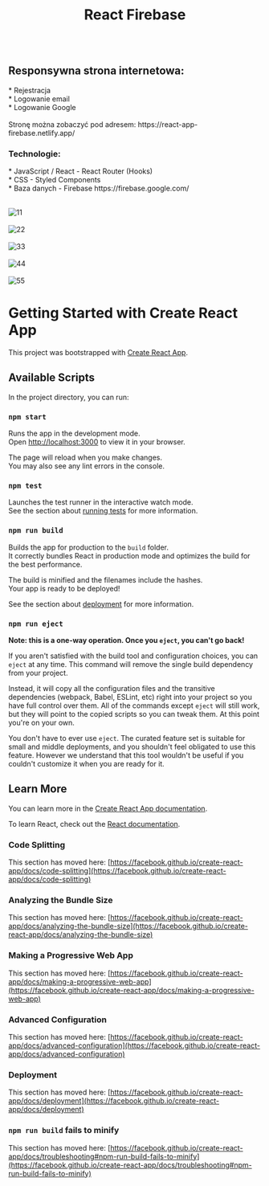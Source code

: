 <h1 align="center"> React Firebase </h1 >
<br />
<br />
<h2 align="left"> Responsywna strona internetowa:  </h2>
* Rejestracja
<br />
* Logowanie email
<br />
* Logowanie Google
<br />
<br />
Stronę można zobaczyć pod adresem: https://react-app-firebase.netlify.app/
<br />
<h3 align="left"> Technologie: </h3>
* JavaScript / React - React Router (Hooks)
<br />
* CSS - Styled Components
<br />
* Baza danych - Firebase https://firebase.google.com/
<br />
<br />


![11](https://user-images.githubusercontent.com/105555319/207164270-38a7a453-9240-4fa1-a65e-11f4970fecd2.jpg)
<br />
<br />
![22](https://user-images.githubusercontent.com/105555319/207164311-3cf324ae-7c92-492f-a2dd-a63895ea6029.jpg)
<br />
<br />
![33](https://user-images.githubusercontent.com/105555319/207164339-471f25f7-1a17-4edd-8132-c8f80485dbb9.jpg)
<br />
<br />
![44](https://user-images.githubusercontent.com/105555319/207164381-63dccd75-128c-43bc-96ab-4f7c1c5cadeb.jpg)
<br />
<br />
![55](https://user-images.githubusercontent.com/105555319/207164410-2440b48d-ba30-491f-b9e6-a4e03fab6f63.jpg)






# Getting Started with Create React App

This project was bootstrapped with [Create React App](https://github.com/facebook/create-react-app).

## Available Scripts

In the project directory, you can run:

### `npm start`

Runs the app in the development mode.\
Open [http://localhost:3000](http://localhost:3000) to view it in your browser.

The page will reload when you make changes.\
You may also see any lint errors in the console.

### `npm test`

Launches the test runner in the interactive watch mode.\
See the section about [running tests](https://facebook.github.io/create-react-app/docs/running-tests) for more information.

### `npm run build`

Builds the app for production to the `build` folder.\
It correctly bundles React in production mode and optimizes the build for the best performance.

The build is minified and the filenames include the hashes.\
Your app is ready to be deployed!

See the section about [deployment](https://facebook.github.io/create-react-app/docs/deployment) for more information.

### `npm run eject`

**Note: this is a one-way operation. Once you `eject`, you can't go back!**

If you aren't satisfied with the build tool and configuration choices, you can `eject` at any time. This command will remove the single build dependency from your project.

Instead, it will copy all the configuration files and the transitive dependencies (webpack, Babel, ESLint, etc) right into your project so you have full control over them. All of the commands except `eject` will still work, but they will point to the copied scripts so you can tweak them. At this point you're on your own.

You don't have to ever use `eject`. The curated feature set is suitable for small and middle deployments, and you shouldn't feel obligated to use this feature. However we understand that this tool wouldn't be useful if you couldn't customize it when you are ready for it.

## Learn More

You can learn more in the [Create React App documentation](https://facebook.github.io/create-react-app/docs/getting-started).

To learn React, check out the [React documentation](https://reactjs.org/).

### Code Splitting

This section has moved here: [https://facebook.github.io/create-react-app/docs/code-splitting](https://facebook.github.io/create-react-app/docs/code-splitting)

### Analyzing the Bundle Size

This section has moved here: [https://facebook.github.io/create-react-app/docs/analyzing-the-bundle-size](https://facebook.github.io/create-react-app/docs/analyzing-the-bundle-size)

### Making a Progressive Web App

This section has moved here: [https://facebook.github.io/create-react-app/docs/making-a-progressive-web-app](https://facebook.github.io/create-react-app/docs/making-a-progressive-web-app)

### Advanced Configuration

This section has moved here: [https://facebook.github.io/create-react-app/docs/advanced-configuration](https://facebook.github.io/create-react-app/docs/advanced-configuration)

### Deployment

This section has moved here: [https://facebook.github.io/create-react-app/docs/deployment](https://facebook.github.io/create-react-app/docs/deployment)

### `npm run build` fails to minify

This section has moved here: [https://facebook.github.io/create-react-app/docs/troubleshooting#npm-run-build-fails-to-minify](https://facebook.github.io/create-react-app/docs/troubleshooting#npm-run-build-fails-to-minify)
